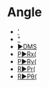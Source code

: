 # Angle

 * <a href="../tokens/'.md" title="0xBBD0">'</a>
 * <a href="../tokens/0x2A.md" title="0x2A">"</a>
 * <a href="../tokens/►DMS.md" title="0x01">►DMS</a>
 * <a href="../tokens/P►Rx(.md" title="0x1D">P►Rx(</a>
 * <a href="../tokens/P►Ry(.md" title="0x1E">P►Ry(</a>
 * <a href="../tokens/R►Pr(.md" title="0x1B">R►Pr(</a>
 * <a href="../tokens/R►Pθ(.md" title="0x1C">R►Pθ(</a>

